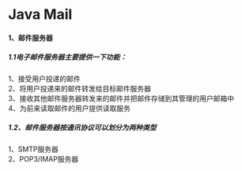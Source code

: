 # Java Mail
#### 1、邮件服务器
##### 1.1电子邮件服务器主要提供一下功能：
1、接受用户投递的邮件  
2、将用户投递来的邮件转发给目标邮件服务器  
3、接收其他邮件服务器转发来的邮件并把邮件存储到其管理的用户邮箱中  
4、为前来读取邮件的用户提供读取服务  

##### 1.2、邮件服务器按通讯协议可以划分为两种类型
1、SMTP服务器  
2、POP3/IMAP服务器
